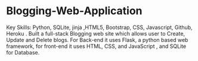 # Blogging-Web-Application
Key Skills: Python, SQLite, jinja ,HTML5, Bootstrap, CSS, Javascript, Github, Heroku .
Built a full-stack Blogging web site which allows user to Create, Update and Delete blogs. 
For Back-end it uses Flask, a python based web framework, for front-end it uses HTML, CSS, and JavaScript , and SQLite for Database.
